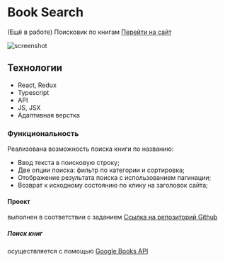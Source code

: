 # Book Search
(Eщё в работе) Поисковик по книгам [Перейти на сайт](https://r2u1s.github.io/book-search/) 

![screenshot](https://github.com/R2u1s/react-burger/blob/main/src/images/gh-pages1.JPG)
## Технологии
* React, Redux
* Typescript
* API
* JS, JSX
* Адаптивная верстка
### Функциональность
Реализована возможность поиска книги по названию:
* Ввод текста в поисковую строку;
* Две опции поиска: фильтр по категории и сортировка;
* Отображение результата поиска с использованием пагинации;
* Возврат к исходному состоянию по клику на заголовок сайта;
#### Проект
выполнен в соответствии с заданием [Ссылка на репозиторий Github](https://github.com/fugr-ru/frontend-javascript-test-2)
##### Поиск книг
осуществляется с помощью [Google Books API](https://developers.google.com/books/docs/v1/using)
